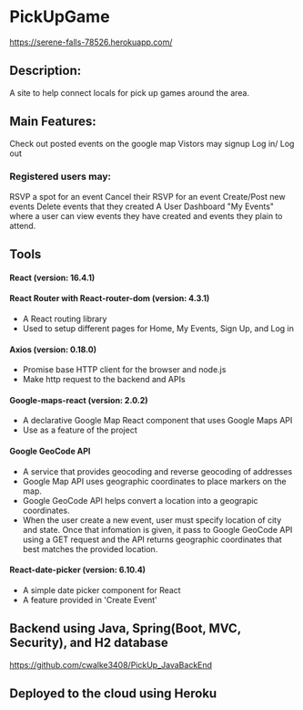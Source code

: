 # PickUpGame
https://serene-falls-78526.herokuapp.com/

## Description:
A site to help connect locals for pick up games around the area.

## Main Features:
Check out posted events on the google map
Vistors may signup 
Log in/ Log out

### Registered users may:
RSVP a spot for an event
Cancel their RSVP for an event
Create/Post new events
Delete events that they created
A User Dashboard "My Events" where a user can view events they have created and events they plain to attend.

## Tools
#### React (version: 16.4.1)
#### React Router with React-router-dom (version: 4.3.1)
* A React routing library
* Used to setup different pages for Home, My Events, Sign Up, and Log in
#### Axios (version: 0.18.0)
* Promise base HTTP client for the browser and node.js
* Make http request to the backend and APIs
#### Google-maps-react (version: 2.0.2)
* A declarative Google Map React component that uses Google Maps API
* Use as a feature of the project
#### Google GeoCode API
* A service that provides geocoding and reverse geocoding of addresses
* Google Map API uses geographic coordinates to place markers on the map. 
* Google GeoCode API helps convert a location into a geograpic coordinates.  
* When the user create a new event, user must specify location of city and state.  Once that infomation is given, it pass to Google GeoCode API using a GET request and the API returns geographic coordinates that best matches the provided location.

#### React-date-picker (version: 6.10.4)
* A simple date picker component for React
* A feature provided in 'Create Event'


## Backend using Java, Spring(Boot, MVC, Security), and H2 database
https://github.com/cwalke3408/PickUp_JavaBackEnd

## Deployed to the cloud using Heroku
